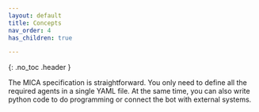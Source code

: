 ```yaml
---
layout: default
title: Concepts
nav_order: 4
has_children: true

---
```


{: .no_toc .header }

The MICA specification is straightforward.  You only need to define all the required agents in a single YAML file. At the same time, you can also write python code to do programming or connect the bot with external systems.

